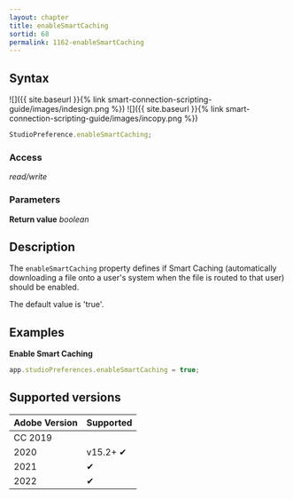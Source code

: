 ```yaml
---
layout: chapter
title: enableSmartCaching
sortid: 68
permalink: 1162-enableSmartCaching
---
```

## Syntax

![]({{ site.baseurl }}{% link smart-connection-scripting-guide/images/indesign.png %}) ![]({{ site.baseurl }}{% link smart-connection-scripting-guide/images/incopy.png %})
```javascript
StudioPreference.enableSmartCaching;
```

### Access

*read/write*

### Parameters

**Return value** *boolean*

## Description

The `enableSmartCaching` property defines if Smart Caching (automatically downloading a file onto a user's system when the file is routed to that user) should be enabled.

The default value is 'true'.

## Examples

**Enable Smart Caching**

```javascript
app.studioPreferences.enableSmartCaching = true;
```

## Supported versions

| Adobe Version | Supported |
|---------------|-----------|
| CC 2019       |           |
| 2020          | v15.2+ ✔  |
| 2021          | ✔         |
| 2022          | ✔         |
